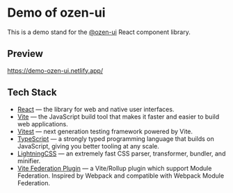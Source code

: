 # Demo of ozen-ui

This is a demo stand for the
[@ozen-ui](https://ozen-ui.netlify.app/?path=/docs/introduction-welcome--docs)
React component library.

## Preview

https://demo-ozen-ui.netlify.app/

## Tech Stack

- [React](https://react.dev/) — the library for web and native user interfaces.
- [Vite](https://vitejs.dev/) — the JavaScript build tool that makes it faster and easier to build web applications.
- [Vitest](https://vitest.dev/) — next generation testing framework powered by Vite.
- [TypeScript](https://www.typescriptlang.org/) — a strongly typed programming language that builds on JavaScript, giving you better tooling at any scale.
- [LightningCSS](https://lightningcss.dev/) — an extremely fast CSS parser, transformer, bundler, and minifier.
- [Vite Federation Plugin](https://github.com/originjs/vite-plugin-federation) — a Vite/Rollup plugin which support Module Federation. Inspired by Webpack and compatible with Webpack Module Federation.
